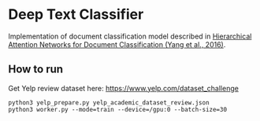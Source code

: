 # Deep Text Classifier

Implementation of document classification model described in [Hierarchical Attention Networks for Document Classification (Yang et al., 2016)](https://www.cs.cmu.edu/~diyiy/docs/naacl16.pdf).

## How to run
Get Yelp review dataset here: https://www.yelp.com/dataset_challenge
```
python3 yelp_prepare.py yelp_academic_dataset_review.json
python3 worker.py --mode=train --device=/gpu:0 --batch-size=30
```
